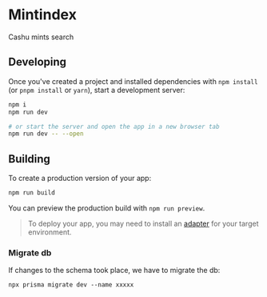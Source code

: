 # Mintindex

Cashu mints search

## Developing

Once you've created a project and installed dependencies with `npm install` (or `pnpm install` or `yarn`), start a development server:

```bash
npm i
npm run dev

# or start the server and open the app in a new browser tab
npm run dev -- --open
```

## Building

To create a production version of your app:

```bash
npm run build
```

You can preview the production build with `npm run preview`.

> To deploy your app, you may need to install an [adapter](https://kit.svelte.dev/docs/adapters) for your target environment.


### Migrate db

If changes to the schema took place, we have to migrate the db:
```
npx prisma migrate dev --name xxxxx
```
